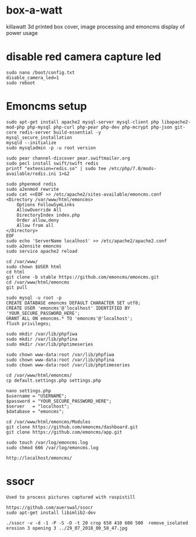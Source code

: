 # box-a-watt
killawatt 3d printed box cover, image processing and emoncms display of power usage

# disable red camera capture led

	sudo nano /boot/config.txt
	disable_camera_led=1
	sudo reboot

# Emoncms  setup

	sudo apt-get install apache2 mysql-server mysql-client php libapache2-mod-php php-mysql php-curl php-pear php-dev php-mcrypt php-json git-core redis-server build-essential -y
	mysql_secure_installation
	mysqld --initialize
	sudo mysqladmin -p -u root version

	sudo pear channel-discover pear.swiftmailer.org
	sudo pecl install swift/swift redis
	printf "extension=redis.so" | sudo tee /etc/php/7.0/mods-available/redis.ini 1>&2

	sudo phpenmod redis
	sudo a2enmod rewrite
	sudo cat <<EOF >> /etc/apache2/sites-available/emoncms.conf
	<Directory /var/www/html/emoncms>
	    Options FollowSymLinks
	    AllowOverride All
	    DirectoryIndex index.php
	    Order allow,deny
	    Allow from all
	</Directory>
	EOF
	sudo echo 'ServerName localhost' >> /etc/apache2/apache2.conf
	sudo a2ensite emoncms
	sudo service apache2 reload

	cd /var/www/
	sudo chown $USER html
	cd html
	git clone -b stable https://github.com/emoncms/emoncms.git
	cd /var/www/html/emoncms
	git pull

	sudo mysql -u root -p
	CREATE DATABASE emoncms DEFAULT CHARACTER SET utf8;
	CREATE USER 'emoncms'@'localhost' IDENTIFIED BY 'YOUR_SECURE_PASSWORD_HERE';
	GRANT ALL ON emoncms.* TO 'emoncms'@'localhost';
	flush privileges;

	sudo mkdir /var/lib/phpfiwa
	sudo mkdir /var/lib/phpfina
	sudo mkdir /var/lib/phptimeseries

	sudo chown www-data:root /var/lib/phpfiwa
	sudo chown www-data:root /var/lib/phpfina
	sudo chown www-data:root /var/lib/phptimeseries

	cd /var/www/html/emoncms/
	cp default.settings.php settings.php

	nano settings.php
	$username = "USERNAME";
	$password = "YOUR_SECURE_PASSWORD_HERE";
	$server   = "localhost";
	$database = "emoncms";

	cd /var/www/html/emoncms/Modules
	git clone https://github.com/emoncms/dashboard.git
	git clone https://github.com/emoncms/app.git
	
	sudo touch /var/log/emoncms.log
	sudo chmod 666 /var/log/emoncms.log

	http://localhost/emoncms/

# ssocr

	Used to process pictures captured with raspistill

	https://github.com/auerswal/ssocr
	sudo apt-get install libimlib2-dev

 	./ssocr -v -d -1 -P -S -D -t 20 crop 650 410 600 500  remove_isolated erosion 3 opening 3 ../29_07_2018_00_58_47.jpg
